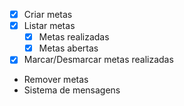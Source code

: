 - [x]  Criar metas 
- [x]  Listar metas
    - [x] Metas realizadas
    - [x] Metas abertas
- [x]  Marcar/Desmarcar metas realizadas
- Remover metas
- Sistema de mensagens